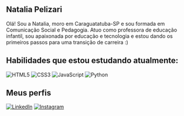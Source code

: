 ## Natalia Pelizari

Olá! Sou a Natalia, moro em Caraguatatuba-SP e sou formada em Comunicação Social e Pedagogia. Atuo como professora de educação infantil, sou apaixonada por educação e tecnologia e estou dando os primeiros passos para uma transição de carreira :)

## Habilidades que estou estudando atualmente:

![HTML5](https://img.shields.io/badge/HTML5-000?style=for-the-badge&logo=html5)
![CSS3](https://img.shields.io/badge/CSS3-000?style=for-the-badge&logo=css3&logoColor=264CE4)
![JavaScript](https://img.shields.io/badge/JavaScript-000?style=for-the-badge&logo=javascript)
![Python](https://img.shields.io/badge/Python-000?style=for-the-badge&logo=python)

## Meus perfis

[![LinkedIn](https://img.shields.io/badge/LinkedIn-000?style=for-the-badge&logo=linkedin&logoColor=0E76A8)](https://www.linkedin.com/in/natalia-garcia-89049a106//) 
[![Instagram](https://img.shields.io/badge/Instagram-000?style=for-the-badge&logo=instagram)](https://www.instagram.com/nachopelizari/)